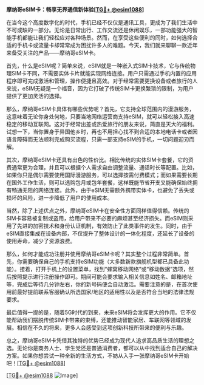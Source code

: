 **摩纳哥eSIM卡：畅享无界通信新体验[[TG💪+ @esim1088](https://t.me/s/esim1088)]**

在当今这个高度数字化的时代，手机已经不仅仅是通讯工具，更成为了我们生活中不可或缺的一部分。无论是日常出行、工作交流还是休闲娱乐，一部功能强大的智能手机都能让我们轻松应对各种场景。然而，在享受这些便利的同时，如何选择合适的手机卡或流量卡却常常成为困扰许多人的难题。今天，我们就来聊聊一款近年来备受关注的产品——摩纳哥eSIM卡。

首先，什么是eSIM呢？简单来说，eSIM就是一种嵌入式SIM卡技术，它与传统物理SIM卡不同，不需要实体卡片就能实现网络连接。用户只需通过手机内置的应用程序即可完成激活和管理，操作便捷且高效。对于经常需要更换设备或者旅行的人来说，eSIM无疑是一个福音，因为它打破了传统SIM卡更换繁琐的限制，为用户提供了更加灵活的选择。

那么，摩纳哥eSIM卡具体有哪些优势呢？首先，它支持全球范围内的漫游服务，这意味着无论你身处何地，只要当地网络运营商支持eSIM，就可以轻松接入高速稳定的移动互联网。这对于经常出差或热爱旅行的朋友来说，简直是天大的福利。试想一下，当你置身于异国他乡时，再也不用担心找不到合适的本地电话卡或者因语言障碍而无法顺利完成购买流程，只需一部支持eSIM的手机，一切问题迎刃而解。

其次，摩纳哥eSIM卡还具有出色的性价比。相比传统的实体SIM卡套餐，它的资费通常更为合理，并且可以根据个人需求自由调整流量、通话时长等配置。比如，如果你只是偶尔需要使用国际漫游服务，可以选择按需付费模式；而如果需要长期在国外工作生活，则可以选购包月或包年套餐，这样既能节省开支又能确保始终拥有畅通无阻的网络连接。此外，由于eSIM无需额外携带实体卡，也避免了丢失或损坏的风险，进一步降低了用户的使用成本。

当然，除了上述优点之外，摩纳哥eSIM卡在安全性方面同样值得信赖。传统的SIM卡容易被复制或盗用，给用户带来不必要的麻烦甚至经济损失。而eSIM则采用了先进的加密技术和身份认证机制，有效防止了此类事件的发生。同时，由于eSIM直接集成在设备内部，不仅提升了整体设计的一体化程度，还延长了设备的使用寿命，减少了资源浪费。

那么，如何才能成功注册并使用摩纳哥eSIM卡呢？其实整个过程非常简单。首先，你需要确保自己的手机支持eSIM功能（大多数新款旗舰机型都已具备此功能）。接着，打开手机上的设置菜单，找到“蜂窝移动网络”或“移动数据”选项，然后按照提示进行注册操作即可。期间可能会要求输入相关信息如姓名、邮箱地址等，完成后等待几分钟左右，你的新号码便会自动激活。需要注意的是，在首次使用前最好提前联系客服确认所选国家/地区的适用性以及是否符合当地的法律法规要求。

最后值得一提的是，随着5G时代的到来，未来eSIM将会发挥更大的作用。它不仅能帮助我们摆脱传统SIM卡带来的束缚，还能推动智能家居、车联网等领域的发展。相信在不久的将来，更多人会感受到这项创新科技所带来的便利与乐趣。

总之，摩纳哥eSIM卡凭借其独特的优势已经成为现代人追求高品质生活的理想之选。无论你是商务人士、学生党还是普通消费者，都可以从中找到适合自己的解决方案。如果你想尝试一种全新的生活方式，不妨从入手一张摩纳哥eSIM卡开始吧！[[TG💪+ @esim1088](https://t.me/s/esim1088)]

[[TG💪+ @esim1088](https://t.me/s/esim1088) ![Image](https://i.postimg.cc/4NQfJmqS/Snipaste-2025-05-13-00-14-12.png)]